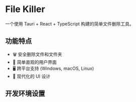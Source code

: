 # File Killer

一个使用 Tauri + React + TypeScript 构建的简单文件删除工具。

## 功能特点

- 🗑️ 安全删除文件和文件夹
- 🎯 简单直观的用户界面
- 🖥️ 跨平台支持 (Windows, macOS, Linux)
- 🎨 现代化的 UI 设计

## 开发环境设置

